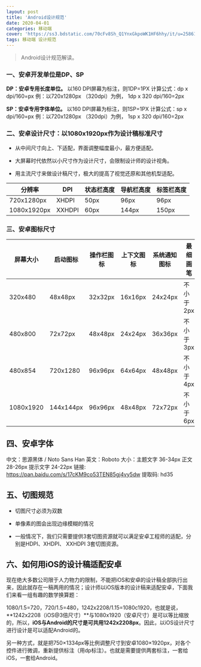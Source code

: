 ```yaml
---
layout: post
title: 'Android设计规范'
date: 2020-04-01
categories: 移动端
cover: 'https://ss3.bdstatic.com/70cFv8Sh_Q1YnxGkpoWK1HF6hhy/it/u=2586133197,590351406&fm=26&gp=0.jpg'
tags: 移动端 设计规范
---
```


> Android设计规范解读。

### 一、安卓开发单位是DP、SP

**DP：安卓专用长度单位。**
以160 DPI屏幕为标注，则1DP=1PX
计算公式：dp x dpi/160=px
例：以720x1280px （320dpi）为例， 1dp x 320 dpi/160=2px

**SP：安卓专用字体单位。**
以160 DPI屏幕为标注，则1SP=1PX
计算公式：sp x dpi/160=px
例：以720x1280px （320dpi）为例， 1sp x 320 dpi/160=2px

### 二、安卓设计尺寸：以1080x1920px作为设计稿标准尺寸

* 从中间尺寸向上、下适配，界面调整幅度最小，最方便适配。

* 大屏幕时代依然以小尺寸作为设计尺寸，会限制设计师的设计视角。

* 用主流尺寸来做设计稿尺寸，极大的提高了视觉还原和其他机型适配。

|分辨率|DPI|状态栏高度|导航栏高度|标签栏高度|
|---|---|---|---|---|
|720x1280px|XHDPI|50px|96px|96px|
|1080x1920px|XXHDPI|60px|144px|150px|

### 三、安卓图标尺寸

|屏幕大小|启动图标|操作栏图标|上下文图标|系统通知图标|最细画笔|
|---|---|---|---|---|---|
|320x480|48x48px|32x32px|16x16px|24x24px|不小于2px
|480x800|72x72px|48x48px|24x24px|36x36px|不小于3px
|480x854|720x1280|96x96px|64x64px|48x48px|不小于4px
|1080x1920|144x144px|96x96px|48x48px|72x72px|不小于6px

## 四、安卓字体

中文：思源黑体 / Noto Sans Han
英文：Roboto
大小：主题文字 36-34px    正文 28-26px     提示文字 24-22px
链接: https://pan.baidu.com/s/17cKM9co53TEN85gj4vy5dw 提取码: hd35


## 五、切图规范

* 切图尺寸必须为双数

* 单像素的图会出现边缘模糊的情况

* 一般情况下，我们只需要提供3套切图资源就可以满足安卓工程师的适配，分别是HDPI、XHDPI、 XXHDPI 3套切图资源。

## 六、如何用iOS的设计稿适配安卓

现在绝大多数公司限于人力物力的限制，不能把iOS和安卓的设计稿全部执行出来，因此就存在一稿两用的情况；设计师以iOS版本的设计稿来适配安卓，下面我们来看一组有趣的数学换算题：

1080/1.5=720，720/1.5=480，1242x2208/1.15=1080c1920，也就是说，**1242x2208（iOS@3倍尺寸）**与1080x1920（安卓尺寸）是可以等比缩放的，所以，**iOS与Android的尺寸是可共用1242x2208px**。因此，以iOS设计尺寸进行设计是可以适配Android的。

另一种方式，就是把750×1334px等比例调整尺寸到安卓1080×1920px，对各个控件进行微调，重新提供标注（用dp标注）。也就是需要提供两套标注，一套给iOS，一套给Android。

